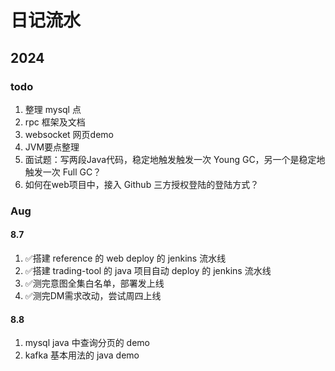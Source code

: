日记流水
===

2024
----

### todo

1. 整理 mysql 点
3. rpc 框架及文档
4. websocket 网页demo
5. JVM要点整理
6. 面试题：写两段Java代码，稳定地触发触发一次 Young GC，另一个是稳定地触发一次 Full GC？
7. 如何在web项目中，接入 Github 三方授权登陆的登陆方式？


### Aug

#### 8.7
1. ✅搭建 reference 的 web deploy 的 jenkins 流水线
2. ✅搭建 trading-tool 的 java 项目自动 deploy 的 jenkins 流水线
3. ✅测完意图全集白名单，部署发上线
4. ✅测完DM需求改动，尝试周四上线

#### 8.8 
1. mysql java 中查询分页的 demo
2. kafka 基本用法的 java demo

